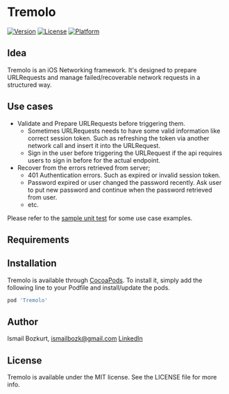 # Tremolo

[![Version](https://img.shields.io/cocoapods/v/Tremolo.svg?style=flat)](https://cocoapods.org/pods/Tremolo)
[![License](https://img.shields.io/cocoapods/l/Tremolo.svg?style=flat)](https://cocoapods.org/pods/Tremolo)
[![Platform](https://img.shields.io/cocoapods/p/Tremolo.svg?style=flat)](https://cocoapods.org/pods/Tremolo)


## Idea

Tremolo is an iOS Networking framework. It's designed to prepare URLRequests and manage failed/recoverable network requests in a structured way.

## Use cases

- Validate and Prepare URLRequests before triggering them.
    - Sometimes URLRequests needs to have some valid information like correct session token. Such as refreshing the token via another network call and insert it into the URLRequest.
    - Sign in the user before triggering the URLRequest if the api requires users to sign in before for the actual endpoint.
- Recover from the errors retrieved from server; 
    - 401 Authentication errors. Such as expired or invalid session token.
    - Password expired or user changed the password recently. Ask user to put new password and continue when the password retrieved from user.
    - etc.

Please refer to the [sample unit test](https://github.com/ismailbozk/Tremolo/blob/master/Example/Tests/NetworkOperationQueueTests.swift) for some use case examples.

## Requirements

## Installation

Tremolo is available through [CocoaPods](https://cocoapods.org). To install
it, simply add the following line to your Podfile and install/update the pods.

```ruby
pod 'Tremolo'
```

## Author

Ismail Bozkurt, 
ismailbozk@gmail.com 
[LinkedIn](https://www.linkedin.com/in/ismailbozk/)

## License

Tremolo is available under the MIT license. See the LICENSE file for more info.
